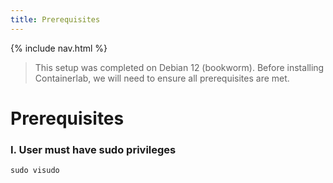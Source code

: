 ```yaml
---
title: Prerequisites
---
```

{% include nav.html %}
> This setup was completed on Debian 12 (bookworm). Before installing Containerlab, we will need to ensure all prerequisites are met.

# **Prerequisites**
### I. User must have sudo privileges
`sudo visudo`

